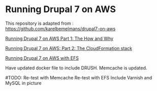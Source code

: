 # Running Drupal 7 on AWS

This repository is adapted from : 
https://github.com/karelbemelmans/drupal7-on-aws

[Running Drupal 7 on AWS Part 1: The How and Why](https://www.karelbemelmans.com/2016/06/running-drupal-7-on-aws---part-1/)

[Running Drupal 7 on AWS: Part 2: The CloudFormation stack](https://www.karelbemelmans.com/2016/06/running-drupal-7-on-aws---part-2/)

[Running Drupal 7 on AWS with EFS](https://www.karelbemelmans.com/2016/07/running-drupal-7-on-aws-with-efs/)

Have updated docker file to include DRUSH. 
Memcache is updated. 

#TODO: 
Re-test with Memcache 
Re-test with EFS 
Include Varnish and MySQL in picture

